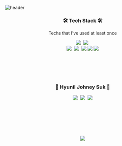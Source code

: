 ![header](https://capsule-render.vercel.app/api?type=waving&color=auto&height=250&section=header&text=Hello%20there!👋&fontSize=90&animation=fadeIn&fontAlignY=38&descAlignY=51&descAlign=62)
</p>
<h3 align="center">🛠 Tech Stack 🛠</h3>

<p align="center"> Techs that I've used at least once </p>
 
<p align="center">
  <!--<img src="https://img.shields.io/badge/Python-3766AB?style=flat-square&logo=Python&logoColor=white"/></a>&nbsp -->
  <img src="https://img.shields.io/badge/Java-007396?style=flat-square&logo=Java&logoColor=white"/></a>&nbsp 
  <img src="https://img.shields.io/badge/Javascript-ffb13b?style=flat-square&logo=javascript&logoColor=white"/></a>&nbsp 
  <br>
  <img src="https://img.shields.io/badge/SpringBoot-6DB33F?style=flat-square&logo=Spring&logoColor=white"/></a>&nbsp 
  <img src="https://img.shields.io/badge/aws-333664?style=flat-square&logo=amazon-aws&logoColor=white"/></a>&nbsp 
  <img src="https://img.shields.io/badge/Node-13c81b?style=flat-square&logo=Node.js&logoColor=white"/></a> 
  <img src="https://img.shields.io/badge/express-13c81b?style=flat-square&logo=Express&logoColor=white"/></a>
  <img src="https://img.shields.io/badge/React.js-61DAFB?style=flat-square&logo=React&logoColor=white"/></a>
</p>


<br> <br><br> <br>
<h3 align="center"> 🌊 Hyunil Johney Suk 🌊 </h3>
<p align="center">
  <a href="https://velog.io/@woo0_hooo"><img src="https://img.shields.io/badge/-LinkedIn-blue?style=flat-square&logo=Linkedin&logoColor=white&link=https://www.linkedin.com/in/johneysuk1995"/></a>&nbsp
  <a href="https://www.instagram.com/imeanhyunil/"><img src="https://img.shields.io/badge/Instagram-E4405F?style=flat-square&logo=Instagram&logoColor=white&link=https://www.instagram.com/woo0_hooo/"/></a>&nbsp
  <a href="mailto:viliketh1s98@naver.com"><img src="https://img.shields.io/badge/Gmail-d14836?style=flat-square&logo=Gmail&logoColor=white&link=sukhyunil19@gmail.com"/></a>
</p>
<br> 
<br> <br> <br> <br> 

<p align="center">
  <a href="https://hits.seeyoufarm.com"><img src="https://hits.seeyoufarm.com/api/count/incr/badge.svg?url=https%3A%2F%2Fgithub.com%2Fjohney-suk&count_bg=%2379C83D&title_bg=%23555555&icon=&icon_color=%23E7E7E7&title=hits&edge_flat=false"/></a>                        
</p>
